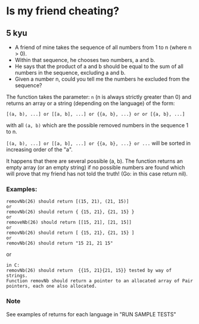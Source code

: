 # Is my friend cheating?
## 5 kyu


- A friend of mine takes the sequence of all numbers from 1 to n (where n > 0).
- Within that sequence, he chooses two numbers, a and b.
- He says that the product of a and b should be equal to the sum of all numbers in the sequence, excluding a and b.
- Given a number n, could you tell me the numbers he excluded from the sequence?

The function takes the parameter: `n` (n is always strictly greater than 0) and returns an array or a string (depending on the language) of the form:
```
[(a, b), ...] or [[a, b], ...] or {{a, b}, ...} or or [{a, b}, ...]
```
with all `(a, b)` which are the possible removed numbers in the sequence 1 to n.

`[(a, b), ...] or [[a, b], ...] or {{a, b}, ...} or ...` will be sorted in increasing order of the "a".

It happens that there are several possible (a, b). The function returns an empty array (or an empty string) if no possible numbers are found which will prove that my friend has not told the truth! (Go: in this case return nil).

### Examples:
```
removNb(26) should return [(15, 21), (21, 15)]
or
removNb(26) should return { {15, 21}, {21, 15} }
or
removeNb(26) should return [[15, 21], [21, 15]]
or
removNb(26) should return [ {15, 21}, {21, 15} ]
or
removNb(26) should return "15 21, 21 15"
```
or
```
in C:
removNb(26) should return  {{15, 21}{21, 15}} tested by way of strings.
Function removNb should return a pointer to an allocated array of Pair pointers, each one also allocated. 
```

### Note

See examples of returns for each language in "RUN SAMPLE TESTS"

